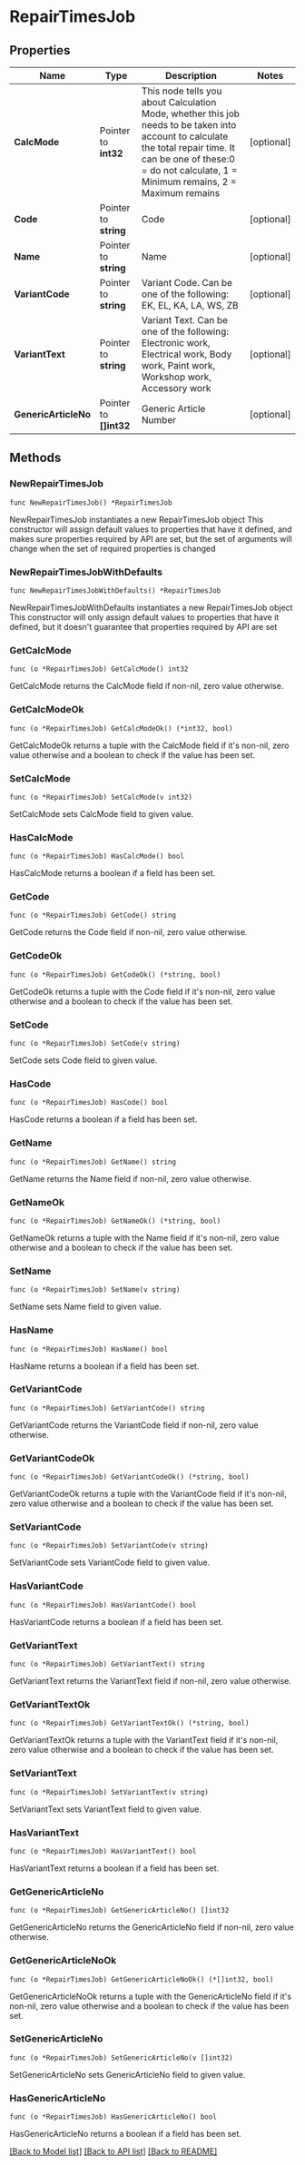 # RepairTimesJob

## Properties

Name | Type | Description | Notes
------------ | ------------- | ------------- | -------------
**CalcMode** | Pointer to **int32** | This node tells you about Calculation Mode, whether this job needs to be taken into account to calculate the total repair time. It can be one of these:0 &#x3D; do not calculate, 1 &#x3D; Minimum remains, 2 &#x3D; Maximum remains | [optional] 
**Code** | Pointer to **string** | Code | [optional] 
**Name** | Pointer to **string** | Name | [optional] 
**VariantCode** | Pointer to **string** | Variant Code. Can be one of the following: EK, EL, KA, LA, WS, ZB | [optional] 
**VariantText** | Pointer to **string** | Variant Text. Can be one of the following: Electronic work, Electrical work, Body work, Paint work, Workshop work, Accessory work | [optional] 
**GenericArticleNo** | Pointer to **[]int32** | Generic Article Number | [optional] 

## Methods

### NewRepairTimesJob

`func NewRepairTimesJob() *RepairTimesJob`

NewRepairTimesJob instantiates a new RepairTimesJob object
This constructor will assign default values to properties that have it defined,
and makes sure properties required by API are set, but the set of arguments
will change when the set of required properties is changed

### NewRepairTimesJobWithDefaults

`func NewRepairTimesJobWithDefaults() *RepairTimesJob`

NewRepairTimesJobWithDefaults instantiates a new RepairTimesJob object
This constructor will only assign default values to properties that have it defined,
but it doesn't guarantee that properties required by API are set

### GetCalcMode

`func (o *RepairTimesJob) GetCalcMode() int32`

GetCalcMode returns the CalcMode field if non-nil, zero value otherwise.

### GetCalcModeOk

`func (o *RepairTimesJob) GetCalcModeOk() (*int32, bool)`

GetCalcModeOk returns a tuple with the CalcMode field if it's non-nil, zero value otherwise
and a boolean to check if the value has been set.

### SetCalcMode

`func (o *RepairTimesJob) SetCalcMode(v int32)`

SetCalcMode sets CalcMode field to given value.

### HasCalcMode

`func (o *RepairTimesJob) HasCalcMode() bool`

HasCalcMode returns a boolean if a field has been set.

### GetCode

`func (o *RepairTimesJob) GetCode() string`

GetCode returns the Code field if non-nil, zero value otherwise.

### GetCodeOk

`func (o *RepairTimesJob) GetCodeOk() (*string, bool)`

GetCodeOk returns a tuple with the Code field if it's non-nil, zero value otherwise
and a boolean to check if the value has been set.

### SetCode

`func (o *RepairTimesJob) SetCode(v string)`

SetCode sets Code field to given value.

### HasCode

`func (o *RepairTimesJob) HasCode() bool`

HasCode returns a boolean if a field has been set.

### GetName

`func (o *RepairTimesJob) GetName() string`

GetName returns the Name field if non-nil, zero value otherwise.

### GetNameOk

`func (o *RepairTimesJob) GetNameOk() (*string, bool)`

GetNameOk returns a tuple with the Name field if it's non-nil, zero value otherwise
and a boolean to check if the value has been set.

### SetName

`func (o *RepairTimesJob) SetName(v string)`

SetName sets Name field to given value.

### HasName

`func (o *RepairTimesJob) HasName() bool`

HasName returns a boolean if a field has been set.

### GetVariantCode

`func (o *RepairTimesJob) GetVariantCode() string`

GetVariantCode returns the VariantCode field if non-nil, zero value otherwise.

### GetVariantCodeOk

`func (o *RepairTimesJob) GetVariantCodeOk() (*string, bool)`

GetVariantCodeOk returns a tuple with the VariantCode field if it's non-nil, zero value otherwise
and a boolean to check if the value has been set.

### SetVariantCode

`func (o *RepairTimesJob) SetVariantCode(v string)`

SetVariantCode sets VariantCode field to given value.

### HasVariantCode

`func (o *RepairTimesJob) HasVariantCode() bool`

HasVariantCode returns a boolean if a field has been set.

### GetVariantText

`func (o *RepairTimesJob) GetVariantText() string`

GetVariantText returns the VariantText field if non-nil, zero value otherwise.

### GetVariantTextOk

`func (o *RepairTimesJob) GetVariantTextOk() (*string, bool)`

GetVariantTextOk returns a tuple with the VariantText field if it's non-nil, zero value otherwise
and a boolean to check if the value has been set.

### SetVariantText

`func (o *RepairTimesJob) SetVariantText(v string)`

SetVariantText sets VariantText field to given value.

### HasVariantText

`func (o *RepairTimesJob) HasVariantText() bool`

HasVariantText returns a boolean if a field has been set.

### GetGenericArticleNo

`func (o *RepairTimesJob) GetGenericArticleNo() []int32`

GetGenericArticleNo returns the GenericArticleNo field if non-nil, zero value otherwise.

### GetGenericArticleNoOk

`func (o *RepairTimesJob) GetGenericArticleNoOk() (*[]int32, bool)`

GetGenericArticleNoOk returns a tuple with the GenericArticleNo field if it's non-nil, zero value otherwise
and a boolean to check if the value has been set.

### SetGenericArticleNo

`func (o *RepairTimesJob) SetGenericArticleNo(v []int32)`

SetGenericArticleNo sets GenericArticleNo field to given value.

### HasGenericArticleNo

`func (o *RepairTimesJob) HasGenericArticleNo() bool`

HasGenericArticleNo returns a boolean if a field has been set.


[[Back to Model list]](../README.md#documentation-for-models) [[Back to API list]](../README.md#documentation-for-api-endpoints) [[Back to README]](../README.md)


